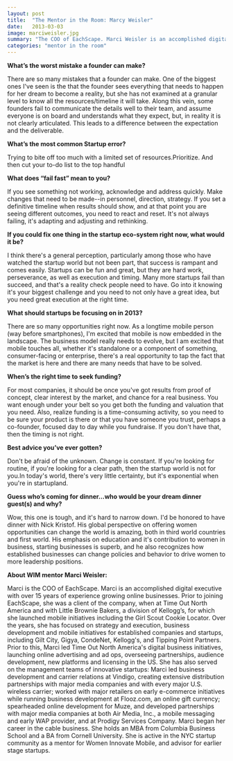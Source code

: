 ```yaml
---
layout: post
title:  "The Mentor in the Room: Marcy Weisler"
date:   2013-03-03
image: marciweisler.jpg
summary: "The COO of EachScape. Marci Weisler is an accomplished digital executive with over 15 years of experience growing online businesses. She is active in the NYC startup community as a mentor for Women Innovate Mobile, and advisor for earlier stage startups"
categories: "mentor in the room"
---
```



__What’s the worst mistake a founder can make?__

There are so many mistakes that a founder can make.   One of the biggest ones I've seen is the that the founder sees everything that needs to happen for her dream to become a reality, but she has not examined at a granular level to know all the resources/timeline it will take.  Along this vein, some founders fail to communicate the details well to their team, and assume everyone is on board and understands what they expect, but, in reality it is not clearly articulated.  This leads to a difference between the expectation and the deliverable.




__What’s the most common Startup error?__

Trying to bite off too much with a limited set of resources.Prioritize.   And then cut your to-do list to the top handful




__What does “fail fast” mean to you?__

If you see something not working, acknowledge and address quickly.   Make changes that need to be made--in personnel, direction, strategy.   If you set a definitive timeline when results should show, and at that point you are seeing different outcomes, you need to react and reset.  It's not always failing, it's adapting and adjusting and rethinking.




__If you could fix one thing in the startup eco-system right now, what would it be?__

I think there's a general perception, particularly among those who have watched the startup world but not been part, that success is rampant and comes easily.  Startups can be fun and great, but they are hard work, perseverance, as well as execution and timing.   Many more startups fail than succeed, and that's a reality check people need to have.   Go into it knowing it's your biggest challenge and you need to not only have a great idea, but you need great execution at the right time.




__What should startups be focusing on in 2013?__

There are so many opportunities right now.  As a longtime mobile person (way before smartphones), I'm excited that mobile is now embedded in the landscape.  The business model really needs to evolve, but I am excited that mobile touches all, whether it's standalone or a component of something, consumer-facing or enterprise, there's a real opportunity to tap the fact that the market is here and there are many needs that have to be solved.



__When’s the right time to seek funding?__

For most companies, it should be once you've got results from proof of concept, clear interest by the market, and chance for a real business.  You want enough under your belt so you get both the funding and valuation that you need.   Also, realize funding is a time-consuming activity, so you need to be sure your product is there or that you have someone you trust, perhaps a co-founder, focused day to day while you fundraise.  If you don't have that, then the timing is not right.



__Best advice you’ve ever gotten?__

Don't be afraid of the unknown.   Change is constant.   If you're looking for routine, if you're looking for a clear path, then the startup world is not for you.In today's world, there's very little certainty, but it's exponential when you're in startupland.



__Guess who’s coming for dinner…who would be your dream dinner guest(s) and why?__

Wow, this one is tough, and it's hard to narrow down.   I'd be honored to have dinner with Nick Kristof.   His global perspective on offering women opportunities can change the world is amazing, both in third world countries and first world.   His emphasis on education and it's contribution to women in business, starting businesses is superb, and he also recognizes how established businesses can change policies and behavior to drive women to more leadership positions.


__About WIM mentor Marci Weisler:__

Marci is the COO of EachScape. Marci is an accomplished digital executive with over 15 years of experience growing online businesses. Prior to joining EachScape, she was a client of the company, when at Time Out North America and with Little Brownie Bakers, a division of Kellogg’s, for which she launched mobile initiatives including the Girl Scout Cookie Locator. Over the years, she has focused on strategy and execution, business development and mobile initiatives for established companies and startups, including Gilt City, Gigya, CondeNet, Kellogg's, and Tipping Point Partners. Prior to this, Marci led Time Out North America's digital business initiatives, launching online advertising and ad ops, overseeing partnerships, audience development, new platforms and licensing in the US.   She has also served on the management teams of innovative startups: Marci led business development and carrier relations at Vindigo, creating extensive distribution partnerships with major media companies and with every major U.S. wireless carrier; worked with major retailers on early e-commerce initiatives while running business development at Flooz.com, an online gift currency; spearheaded online development for Muze, and developed partnerships with major media companies at both Air Media, Inc., a mobile messaging and early WAP provider, and at Prodigy Services Company. Marci began her career in the cable business.  She holds an MBA from Columbia Business School and a BA from Cornell University.  She is active in the NYC startup community as a mentor for Women Innovate Mobile, and advisor for earlier stage startups.

